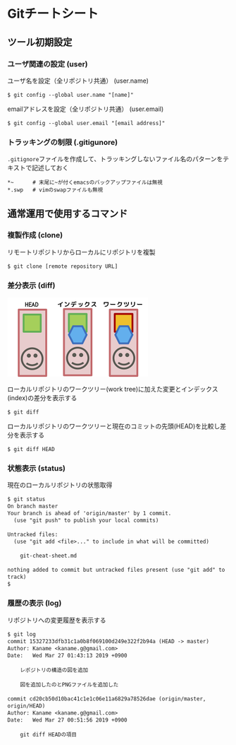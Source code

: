 # Gitチートシート

## ツール初期設定

### ユーザ関連の設定 (user)
ユーザ名を設定（全リポジトリ共通） (user.name)
```
$ git config --global user.name "[name]"
```

emailアドレスを設定（全リポジトリ共通） (user.email)
```
$ git config --global user.email "[email address]"
```

### トラッキングの制限 (.gitigunore)
`.gitignore`ファイルを作成して、トラッキングしないファイル名のパターンをテキストで記述しておく

```
*~      # 末尾に~が付くemacsのバックアップファイルは無視
*.swp   # vimのswapファイルも無視
```


## 通常運用で使用するコマンド

### 複製作成 (clone)
リモートリポジトリからローカルにリポジトリを複製
```
$ git clone [remote repository URL]
```

### 差分表示 (diff)

![図1. リポジトリ内の構造](rep-internal.png)

ローカルリポジトリのワークツリー(work tree)に加えた変更とインデックス(index)の差分を表示する
```
$ git diff
```

ローカルリポジトリのワークツリーと現在のコミットの先頭(HEAD)を比較し差分を表示する
```
$ git diff HEAD
```


### 状態表示 (status)
現在のローカルリポジトリの状態取得
```
$ git status
On branch master
Your branch is ahead of 'origin/master' by 1 commit.
  (use "git push" to publish your local commits)

Untracked files:
  (use "git add <file>..." to include in what will be committed)

	git-cheat-sheet.md

nothing added to commit but untracked files present (use "git add" to track)
$ 
```

### 履歴の表示 (log)
リポジトリへの変更履歴を表示する
```
$ git log
commit 15327233dfb31c1a0b8f069100d249e322f2b94a (HEAD -> master)
Author: Kaname <kaname.g@gmail.com>
Date:   Wed Mar 27 01:43:13 2019 +0900

    レポジトリの構造の図を追加
    
    図を追加したのとPNGファイルを追加した

commit cd20cb50d10bac41c1e1c06e11a6829a78526dae (origin/master, origin/HEAD)
Author: Kaname <kaname.g@gmail.com>
Date:   Wed Mar 27 00:51:56 2019 +0900

    git diff HEADの項目

```
